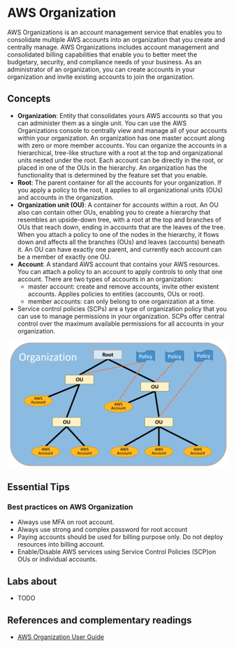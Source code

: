 # AWS Organization

AWS Organizations is an account management service that enables you to consolidate multiple AWS accounts into an organization that you create and centrally manage. AWS Organizations includes account management and consolidated billing capabilities that enable you to better meet the budgetary, security, and compliance needs of your business. As an administrator of an organization, you can create accounts in your organization and invite existing accounts to join the organization.

## Concepts
* **Organization**: Entity that consolidates yours AWS accounts so that you can administer them as a single unit. You can use the AWS Organizations console to centrally view and manage all of your accounts within your organization. An organization has one master account along with zero or more member accounts. You can organize the accounts in a hierarchical, tree-like structure with a root at the top and organizational units nested under the root. Each account can be directly in the root, or placed in one of the OUs in the hierarchy. An organization has the functionality that is determined by the feature set that you enable.
* **Root**: The parent container for all the accounts for your organization. If you apply a policy to the root, it applies to all organizational units (OUs) and accounts in the organization.
* **Organization unit (OU)**: A container for accounts within a root. An OU also can contain other OUs, enabling you to create a hierarchy that resembles an upside-down tree, with a root at the top and branches of OUs that reach down, ending in accounts that are the leaves of the tree. When you attach a policy to one of the nodes in the hierarchy, it flows down and affects all the branches (OUs) and leaves (accounts) beneath it. An OU can have exactly one parent, and currently each account can be a member of exactly one OU.
* **Account**: A standard AWS account that contains your AWS resources. You can attach a policy to an account to apply controls to only that one account. There are two types of accounts in an organization: 
  * master account: create and remove accounts, invite other existent accounts. Applies policies to entities (accounts, OUs or root).
  * member accounts: can only belong to one organization at a time. 
* Service control policies (SCPs) are a type of organization policy that you can use to manage permissions in your organization. SCPs offer central control over the maximum available permissions for all accounts in your organization.


![AWS-Organization](AWS-Organization1.png)

## Essential Tips

### Best practices on AWS Organization
* Always use MFA on root account.
* Always use strong and complex password for root account
* Paying accounts should be used for billing purpose only. Do not deploy resources into billing account.
* Enable/Disable AWS services using Service Control Policies (SCP)on OUs or individual accounts. 

## Labs about
* TODO

## References and complementary readings
* [AWS Organization User Guide](https://docs.aws.amazon.com/organizations/latest/userguide/orgs_introduction.html)
